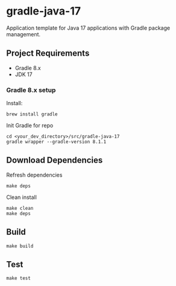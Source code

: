 # gradle-java-17
Application template for Java 17 applications with Gradle package management.

## Project Requirements
- Gradle 8.x
- JDK 17

### Gradle 8.x setup
Install:
```shell
brew install gradle 
```

Init Gradle for repo
```shell
cd <your_dev_directory>/src/gradle-java-17
gradle wrapper --gradle-version 8.1.1
```

## Download Dependencies
Refresh dependencies
```shell
make deps
```

Clean install
```shell
make clean
make deps
```

## Build
```shell
make build
```

## Test
```shell
make test
```
